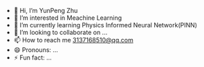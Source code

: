 - 👋 Hi, I’m YunPeng Zhu
- 👀 I’m interested in Meachine Learning
- 🌱 I’m currently learning Physics Informed Neural Network(PINN)
- 💞️ I’m looking to collaborate on ...
- 📫 How to reach me 3137168510@qq.com
- 😄 Pronouns: ...
- ⚡ Fun fact: ...

<!---
ZzYyPp47/ZzYyPp47 is a ✨ special ✨ repository because its `README.md` (this file) appears on your GitHub profile.
You can click the Preview link to take a look at your changes.
--->
